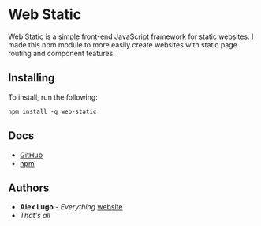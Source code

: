 # Web Static
Web Static is a simple front-end JavaScript framework for static websites. I made this npm module to more easily create websites with static page routing and component features.

## Installing
To install, run the following:

```
npm install -g web-static
```


## Docs
* [GitHub](https://github.com/alugocp/web-static)
* [npm](https://www.npmjs.com/package/web-static)

## Authors
* **Alex Lugo** - *Everything* [website](http://alexlugo.net)
* *That's all*

